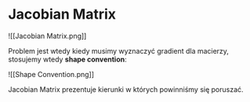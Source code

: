 # Jacobian Matrix

![[Jacobian Matrix.png]]

Problem jest wtedy kiedy musimy wyznaczyć gradient dla macierzy, stosujemy wtedy **shape convention**:

![[Shape Convention.png]]

Jacobian Matrix prezentuje kierunki w których powinniśmy się poruszać.